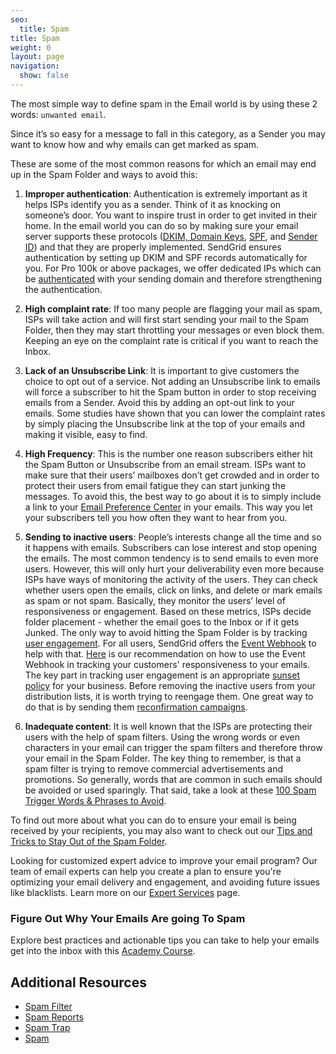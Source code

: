```yaml
---
seo:
  title: Spam
title: Spam
weight: 0
layout: page
navigation:
  show: false
---
```


The most simple way to define spam in the Email world is by using these 2 words: ```unwanted email```.

Since it’s so easy for a message to fall in this category, as a Sender you may want to know how and why emails can get marked as spam.

These are some of the most common reasons for which an email may end up in the Spam Folder and ways to avoid this:

1. **Improper authentication**: Authentication is extremely important as it helps ISPs identify you as a sender. Think of it as knocking on someone’s door. You want to inspire trust in order to get invited in their home. In the email world you can do so by making sure your email server supports these protocols ([DKIM, Domain Keys]({{root_url}}/glossary/dkim/), [SPF]({{root_url}}/glossary/spf/), and [Sender ID]({{root_url}}/glossary/sender-id/)) and that they are properly implemented. SendGrid ensures authentication by setting up DKIM and SPF records automatically for you. For Pro 100k or above packages, we offer dedicated IPs which can be [authenticated]({{root_url}}/ui/sending-email/how-to-set-up-domain-authentication/) with your sending domain and therefore strengthening the authentication.

2. **High complaint rate**: If too many people are flagging your mail as spam, ISPs will take action and will first start sending your mail to the Spam Folder, then they may start throttling your messages or even block them. Keeping an eye on the complaint rate is critical if you want to reach the Inbox.

3. **Lack of an Unsubscribe Link**: It is important to give customers the choice to opt out of a service. Not adding an Unsubscribe link to emails will force a subscriber to hit the Spam button in order to stop receiving emails from a Sender. Avoid this by adding an opt-out link to your emails. Some studies have shown that you can lower the complaint rates by simply placing the Unsubscribe link at the top of your emails and making it visible, easy to find.

4. **High Frequency**: This is the number one reason subscribers either hit the Spam Button or Unsubscribe from an email stream. ISPs want to make sure that their users’ mailboxes don’t get crowded and in order to protect their users from email fatigue they can start junking the messages. To avoid this, the best way to go about it is to simply include a link to your [Email Preference Center](https://sendgrid.com/blog/need-email-preference-center/) in your emails. This way you let your subscribers tell you how often they want to hear from you.

5. **Sending to inactive users**: People’s interests change all the time and so it happens with emails. Subscribers can lose interest and stop opening the emails. The most common tendency is to send emails to even more users. However, this will only hurt your deliverability even more because ISPs have ways of monitoring the activity of the users. They can check whether users open the emails, click on links, and delete or mark emails as spam or not spam. Basically, they monitor the users’ level of responsiveness or engagement. Based on these metrics, ISPs decide folder placement - whether the email goes to the Inbox or if it gets Junked. The only way to avoid hitting the Spam Folder is by tracking [user engagement](https://sendgrid.com/blog/email-reputation-and-email-engagement-metrics/). For all users, SendGrid offers the [Event Webhook]({{root_url}}/for-developers/tracking-events/event/) to help with that. [Here](https://sendgrid.com/blog/infer-engagement-with-the-event-api/) is our recommendation on how to use the Event Webhook in tracking your customers' responsiveness to your emails. The key part in tracking user engagement is an appropriate [sunset policy](https://sendgrid.com/blog/putting-engagement-data-use-sunset-policies/) for your business. Before removing the inactive users from your distribution lists, it is worth trying to reengage them. One great way to do that is by sending them [reconfirmation campaigns]({{root_url}}/glossary/reconfirmation/).

6. **Inadequate content**: It is well known that the ISPs are protecting their users with the help of spam filters. Using the wrong words or even characters in your email can trigger the spam filters and therefore throw your email in the Spam Folder. The key thing to remember, is that a spam filter is trying to remove commercial advertisements and promotions. So generally, words that are common in such emails should be avoided or used sparingly. That said, take a look at these [100 Spam Trigger Words & Phrases to Avoid](http://blog.hubspot.com/blog/tabid/6307/bid/30684/The-Ultimate-List-of-Email-SPAM-Trigger-Words.aspx).

To find out more about what you can do to ensure your email is being received by your recipients, you may also want to check out our [Tips and Tricks to Stay Out of the Spam Folder](https://sendgrid.com/blog/tips-tricks-stay-spam-folder-qa/).

<call-out>

Looking for customized expert advice to improve your email program? Our team of email experts can help you create a plan to ensure you're optimizing your email delivery and engagement, and avoiding future issues like blacklists. Learn more on our [Expert Services](https://sendgrid.com/solutions/expert-services/?utm_source=docs) page.

</call-out>

<academy-link img="/img/SGA_FigureOutWhy750.png" courselink="https://rise.articulate.com/share/FXq7qMSzRx-7otpybg622nb-AROmiADA">

### Figure Out Why Your Emails Are going To Spam

Explore best practices and actionable tips you can take to help your emails get into the inbox with this [Academy Course](https://rise.articulate.com/share/FXq7qMSzRx-7otpybg622nb-AROmiADA).

</academy-link>

## Additional Resources

* [Spam Filter]({{root_url}}/glossary/spam-filter/)
* [Spam Reports]({{root_url}}/glossary/spam-reports/)
* [Spam Trap]({{root_url}}/glossary/spam-traps/)
* [Spam]({{root_url}}/glossary/bayesian-filter/)
